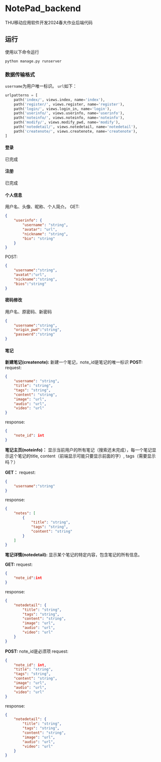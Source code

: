 # NotePad_backend
THU移动应用软件开发2024春大作业后端代码

## 运行
使用以下命令运行
```py
python manage.py runserver
```

### 数据传输格式
`username`为用户唯一标识。
`url`如下：
```py
urlpatterns = [
    path('index/', views.index, name='index'),
    path('register/', views.register, name='register'),
    path('login/', views.login_in, name='login'),
    path('userinfo/', views.userinfo, name='userinfo'),
    path('noteinfo/', views.noteinfo, name='noteinfo'),
    path('modify/', views.modify_pwd, name='modify'),
    path('notedetail/', views.notedetail, name='notedetail'),
    path('createnote/', views.createnote, name='createnote'),
]
```

#### 登录
已完成
#### 注册
已完成
#### 个人信息
用户名、头像、昵称、个人简介。
GET:
```json
{
    "userinfo": {
        "username": "string",
        "avatar": "url",
        "nickname": "string",
        "bio": "string"
    }
}
```
POST:
```json
{
    "username":"string",
    "avatat":"url",
    "nickname":"string",
    "bios":"string"
}
```
#### 密码修改
用户名、原密码、新密码
```json
{
    "username":"string",
    "origin_pwd":"string",
    "password":"string"
}
```
#### 笔记
**新建笔记(createnote):** 新建一个笔记，note_id是笔记的唯一标识
**POST:**
request:
```json
{
    "username": "string",
    "title": "string",
    "tags": "string",
    "content": "string",
    "image": "url",
    "audio": "url",
    "video": "url"
}
```

response:
```json
{
    "note_id": int
}
```

**笔记主页(noteinfo)：** 显示当前用户的所有笔记（搜索还未完成），每一个笔记显示这个笔记的title, content（前端显示可能只要显示前面的字）, tags（需要显示吗？）

**GET：**
request:
```json
{
    "username":"string"
}
```

response:
```json
{
    "notes": [
        {
            "title": "string",
            "tags": "string",
            "content": "string"
        }
    ]
}
```

**笔记详情(notedetail):** 显示某个笔记的特定内容，包含笔记的所有信息。

**GET:**
request:
```json
{
    "note_id":int
}
```

response:
```json
{
    "notedetail": {
        "title": "string",
        "tags": "string",
        "content": "string",
        "image": "url",
        "audio": "url",
        "video": "url"
    }
}
```

**POST:**  note_id是必须项
request:
```json
{
    "note_id": int,
    "title": "string",
    "tags": "string",
    "content": "string",
    "image": "url",
    "audio": "url",
    "video": "url"
}
```

response:
```json
{
    "notedetail": {
        "title": "string",
        "tags": "string",
        "content": "string",
        "image": "url",
        "audio": "url",
        "video": "url"
    }
}
```
